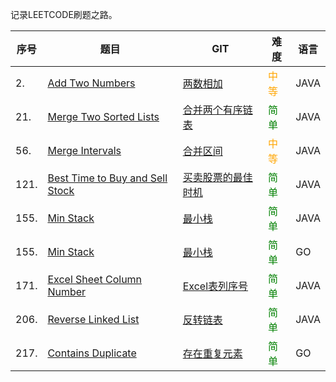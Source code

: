 
记录LEETCODE刷题之路。

|序号|题目|GIT|难度|语言|
|---|---|---|---|---|
|2.|[Add Two Numbers](https://leetcode-cn.com/problems/add-two-numbers/)|[两数相加](https://github.com/flyingbird2017/leetcode/tree/master/algorithms/java/src/addTwoNumbers)|<font color=orange>中等</font>|JAVA|
| 21. | [Merge Two Sorted Lists](https://leetcode-cn.com/problems/merge-two-sorted-lists/) | [合并两个有序链表](https://github.com/flyingbird2017/leetcode/tree/master/algorithms/java/src/mergeTwoSortedLists)| <font color=green>简单</font> | JAVA |
| 56. | [Merge Intervals](https://leetcode-cn.com/problems/merge-intervals/submissions/) | [合并区间](https://github.com/flyingbird2017/leetcode/tree/master/algorithms/java/src/mergeIntervals)| <font color=orange>中等</font> | JAVA |
| 121. | [Best Time to Buy and Sell Stock](https://leetcode-cn.com/problems/best-time-to-buy-and-sell-stock/) | [买卖股票的最佳时机](https://github.com/flyingbird2017/leetcode/tree/master/algorithms/java/src/bestTimetoBuyandSellStock)| <font color=green>简单</font> | JAVA |
| 155. | [Min Stack](https://leetcode-cn.com/problems/min-stack/) | [最小栈](https://github.com/flyingbird2017/leetcode/tree/master/algorithms/java/src/minStack) | <font color=green>简单</font> | JAVA |
| 155. | [Min Stack](https://leetcode-cn.com/problems/min-stack/) | [最小栈](https://github.com/flyingbird2017/leetcode/tree/master/algorithms/golang/src/minStack) | <font color=green>简单</font> | GO |
| 171. | [Excel Sheet Column Number](https://leetcode-cn.com/problems/excel-sheet-column-number/) | [Excel表列序号](https://github.com/flyingbird2017/leetcode/tree/master/algorithms/java/src/excelSheetColumnNumber) | <font color=green>简单</font> | JAVA |
| 206. | [Reverse Linked List](https://leetcode-cn.com/problems/reverse-linked-list/) | [反转链表](https://github.com/flyingbird2017/leetcode/tree/master/algorithms/java/src/reverseLinkedList)| <font color=green>简单</font> | JAVA |
| 217. | [Contains Duplicate](https://leetcode-cn.com/problems/contains-duplicate/) | [存在重复元素](https://github.com/flyingbird2017/leetcode/tree/master/algorithms/golang/src/containsDuplicate/) | <font color=green>简单</font> | GO |

